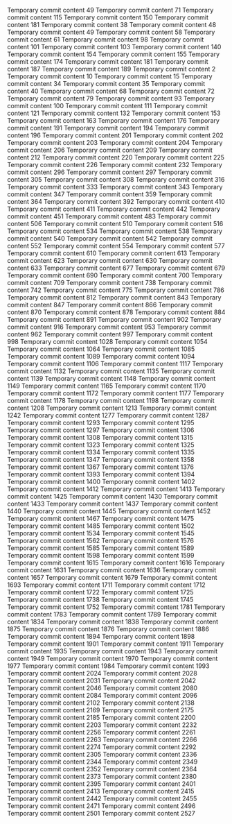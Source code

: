Temporary commit content 49
Temporary commit content 71
Temporary commit content 115
Temporary commit content 150
Temporary commit content 181
Temporary commit content 38
Temporary commit content 48
Temporary commit content 49
Temporary commit content 58
Temporary commit content 61
Temporary commit content 98
Temporary commit content 101
Temporary commit content 103
Temporary commit content 140
Temporary commit content 154
Temporary commit content 155
Temporary commit content 174
Temporary commit content 181
Temporary commit content 187
Temporary commit content 189
Temporary commit content 2
Temporary commit content 10
Temporary commit content 15
Temporary commit content 34
Temporary commit content 35
Temporary commit content 40
Temporary commit content 68
Temporary commit content 72
Temporary commit content 79
Temporary commit content 93
Temporary commit content 100
Temporary commit content 111
Temporary commit content 121
Temporary commit content 132
Temporary commit content 153
Temporary commit content 163
Temporary commit content 176
Temporary commit content 191
Temporary commit content 194
Temporary commit content 196
Temporary commit content 201
Temporary commit content 202
Temporary commit content 203
Temporary commit content 204
Temporary commit content 206
Temporary commit content 209
Temporary commit content 212
Temporary commit content 220
Temporary commit content 225
Temporary commit content 226
Temporary commit content 232
Temporary commit content 296
Temporary commit content 297
Temporary commit content 305
Temporary commit content 308
Temporary commit content 316
Temporary commit content 333
Temporary commit content 343
Temporary commit content 347
Temporary commit content 359
Temporary commit content 364
Temporary commit content 392
Temporary commit content 410
Temporary commit content 411
Temporary commit content 442
Temporary commit content 451
Temporary commit content 483
Temporary commit content 506
Temporary commit content 510
Temporary commit content 516
Temporary commit content 534
Temporary commit content 538
Temporary commit content 540
Temporary commit content 542
Temporary commit content 552
Temporary commit content 554
Temporary commit content 577
Temporary commit content 610
Temporary commit content 613
Temporary commit content 623
Temporary commit content 630
Temporary commit content 633
Temporary commit content 677
Temporary commit content 679
Temporary commit content 690
Temporary commit content 700
Temporary commit content 709
Temporary commit content 738
Temporary commit content 742
Temporary commit content 775
Temporary commit content 786
Temporary commit content 812
Temporary commit content 843
Temporary commit content 847
Temporary commit content 866
Temporary commit content 870
Temporary commit content 878
Temporary commit content 884
Temporary commit content 891
Temporary commit content 902
Temporary commit content 916
Temporary commit content 953
Temporary commit content 962
Temporary commit content 997
Temporary commit content 998
Temporary commit content 1028
Temporary commit content 1054
Temporary commit content 1064
Temporary commit content 1085
Temporary commit content 1089
Temporary commit content 1094
Temporary commit content 1106
Temporary commit content 1117
Temporary commit content 1132
Temporary commit content 1135
Temporary commit content 1139
Temporary commit content 1148
Temporary commit content 1149
Temporary commit content 1165
Temporary commit content 1170
Temporary commit content 1172
Temporary commit content 1177
Temporary commit content 1178
Temporary commit content 1198
Temporary commit content 1208
Temporary commit content 1213
Temporary commit content 1242
Temporary commit content 1277
Temporary commit content 1287
Temporary commit content 1293
Temporary commit content 1295
Temporary commit content 1297
Temporary commit content 1306
Temporary commit content 1308
Temporary commit content 1315
Temporary commit content 1323
Temporary commit content 1325
Temporary commit content 1334
Temporary commit content 1335
Temporary commit content 1347
Temporary commit content 1358
Temporary commit content 1367
Temporary commit content 1376
Temporary commit content 1393
Temporary commit content 1394
Temporary commit content 1400
Temporary commit content 1402
Temporary commit content 1412
Temporary commit content 1413
Temporary commit content 1425
Temporary commit content 1430
Temporary commit content 1433
Temporary commit content 1437
Temporary commit content 1440
Temporary commit content 1445
Temporary commit content 1452
Temporary commit content 1467
Temporary commit content 1475
Temporary commit content 1485
Temporary commit content 1502
Temporary commit content 1534
Temporary commit content 1545
Temporary commit content 1562
Temporary commit content 1576
Temporary commit content 1585
Temporary commit content 1589
Temporary commit content 1598
Temporary commit content 1599
Temporary commit content 1615
Temporary commit content 1616
Temporary commit content 1631
Temporary commit content 1636
Temporary commit content 1657
Temporary commit content 1679
Temporary commit content 1693
Temporary commit content 1711
Temporary commit content 1712
Temporary commit content 1722
Temporary commit content 1725
Temporary commit content 1738
Temporary commit content 1745
Temporary commit content 1752
Temporary commit content 1781
Temporary commit content 1783
Temporary commit content 1789
Temporary commit content 1834
Temporary commit content 1838
Temporary commit content 1875
Temporary commit content 1876
Temporary commit content 1886
Temporary commit content 1894
Temporary commit content 1898
Temporary commit content 1901
Temporary commit content 1911
Temporary commit content 1935
Temporary commit content 1943
Temporary commit content 1949
Temporary commit content 1970
Temporary commit content 1977
Temporary commit content 1984
Temporary commit content 1993
Temporary commit content 2024
Temporary commit content 2028
Temporary commit content 2031
Temporary commit content 2042
Temporary commit content 2046
Temporary commit content 2080
Temporary commit content 2084
Temporary commit content 2096
Temporary commit content 2102
Temporary commit content 2138
Temporary commit content 2169
Temporary commit content 2175
Temporary commit content 2185
Temporary commit content 2200
Temporary commit content 2203
Temporary commit content 2232
Temporary commit content 2256
Temporary commit content 2261
Temporary commit content 2263
Temporary commit content 2266
Temporary commit content 2274
Temporary commit content 2292
Temporary commit content 2305
Temporary commit content 2336
Temporary commit content 2344
Temporary commit content 2349
Temporary commit content 2352
Temporary commit content 2364
Temporary commit content 2373
Temporary commit content 2380
Temporary commit content 2395
Temporary commit content 2401
Temporary commit content 2413
Temporary commit content 2415
Temporary commit content 2442
Temporary commit content 2455
Temporary commit content 2471
Temporary commit content 2496
Temporary commit content 2501
Temporary commit content 2527
